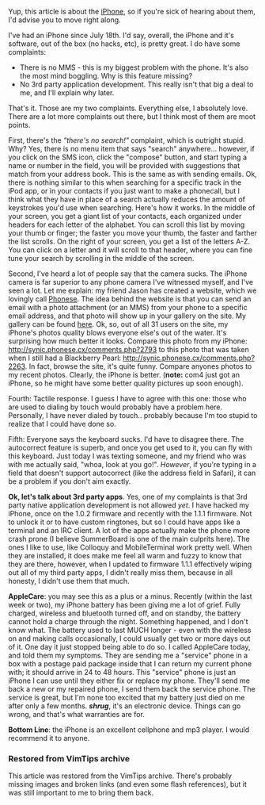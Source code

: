 <!-- :metadata:

title: iPhone
tags: Miscellaneous, Gadgets
published: 2007-11-04T01:51:48-0700
summary:

Yup, this article is about the <a href='http://apple.com/iphone'>iPhone</a>, so
if you're sick of hearing about them, I'd advise you to move right along.

-->

Yup, this article is about the <a href='http://apple.com/iphone'>iPhone</a>, so
if you're sick of hearing about them, I'd advise you to move right
along.

I've had an iPhone since July 18th.  I'd say, overall, the iPhone and it's
software, out of the box (no hacks, etc), is pretty great.  I do have some
complaints:

<ul>
<li>There is no MMS - this is my biggest problem with the phone.  It's also the
most mind boggling.  Why is this feature missing?</li>
<li>No 3rd party application development.  This really isn't that big a deal to
me, and I'll explain why later.</li>
</ul>

That's it.  Those are my two complaints.  Everything else, I absolutely love.
There are a lot more complaints out there, but I think most of them are moot
points.

First, there's the <i>"there's no search!"</i> complaint, which is outright
stupid.  Why?  Yes, there is no menu item that says "search" anywhere...
however, if you click on the SMS icon, click the "compose" button, and start
typing a name or number in the field, you will be provided with suggestions
that match from your address book.  This is the same as with sending emails.
Ok, there is nothing similar to this when searching for a specific track in the
iPod app, or in your contacts if you just want to make a phonecall, but I think
what they have in place of a search actually reduces the amount of keystrokes
you'd use when searching.  Here's how it works.  In the middle of your screen,
you get a giant list of your contacts, each organized under headers for each
letter of the alphabet.  You can scroll this list by moving your thumb or
finger; the faster you move your thumb, the faster and farther the list
scrolls.  On the right of your screen, you get a list of the letters A-Z.  You
can click on a letter and it will scroll to that header, where you can fine
tune your search by scrolling in the middle of the screen.

Second, I've heard a lot of people say that the camera sucks.  The iPhone
camera is far superior to any phone camera I've witnessed myself, and I've seen
a lot.  Let me explain: my friend Jason has created a website, which we
lovingly call <a href='http://phonese.cx'>Phonese</a>.  The idea behind the
website is that you can send an email with a photo attachment (or an MMS) from
your phone to a specific email address, and that photo will show up in your
gallery on the site.  My gallery can be found <a
href='http://synic.phonese.cx'>here</a>.  Ok, so, out of all 31 users on the
site, my iPhone's photos quality blows everyone else's out of the water.  It's
surprising how much better it looks.  Compare this photo from my iPhone:
http://synic.phonese.cx/comments.php?2793 to this photo that was taken when I
still had a Blackberry Pearl:  http://synic.phonese.cx/comments.php?2263.  In
fact, browse the site, it's quite funny.  Compare anyones photos to my recent
photos.  Clearly, the iPhone is better. (<b>note:</b> com4 just got an iPhone,
so he might have some better quality pictures up soon enough).

Fourth: Tactile response.  I guess I have to agree with this one: those who are
used to dialing by touch would probably have a problem here.  Personally, I
have never dialed by touch.. probably because I'm too stupid to realize that I
could have done so.

Fifth: Everyone says the keyboard sucks.  I'd have to disagree there.  The
autocorrect feature is superb, and once you get used to it, you can fly with
this keyboard.  Just today I was texting someone, and my friend who was with me
actually said, "whoa, look at you go!".  <i>However</i>, if you're typing in a
field that doesn't support autocorrect (like the address field in Safari), it
can be a problem if you don't aim exactly.

<b>Ok, let's talk about 3rd party apps</b>.  Yes, one of my complaints is that
3rd party native application development is not allowed <i>yet</i>.  I have
hacked my iPhone, once on the 1.0.2 firmware and recently with the 1.1.1
firmware.  Not to unlock it or to have custom ringtones, but so I could have
apps like a terminal and an IRC client.  A lot of the apps actually make the
phone more crash prone (I believe SummerBoard is one of the main culprits
here).  The ones I like to use, like Colloquy and MobileTerminal work pretty
well.  When they are installed, it does make me feel all warm and fuzzy to know
that they are there, however, when I updated to firmware 1.1.1 effectively
wiping out all of my third party apps, I didn't really miss them, because in
all honesty, I didn't use them that much.

<b>AppleCare</b>:  you may see this as a plus or a minus.  Recently (within the
last week or two), my iPhone battery has been giving me a lot of grief.  Fully
charged, wireless and bluetooth turned off, and on standby, the battery cannot
hold a charge through the night.  Something happened, and I don't know what.
The battery used to last MUCH longer - even with the wireless on and making
calls occasionally, I could usually get two or more days out of it.  One day it
just stopped being able to do so.  I called AppleCare today, and told them my
symptoms.  They are sending me a "service" phone in a box with a postage paid
package inside that I can return my current phone with; it should arrive in 24
to 48 hours.  This "service" phone is just an iPhone I can use until they
either fix or replace my phone.  They'll send me back a new or my repaired
phone, I send them back the service phone.  The service is great, but I'm none
too excited that my battery just died on me after only a few months.
<b>*shrug*</b>, it's an electronic device.  Things can go wrong, and that's
what warranties are for.

<b>Bottom Line</b>:  the iPhone is an excellent cellphone and mp3 player.  I
would recommend it to anyone.

<div class="restored-from-archive">
  <h3>Restored from VimTips archive</h3>
  <p>
  This article was restored from the VimTips archive. There's probably
  missing images and broken links (and even some flash references), but it
  was still important to me to bring them back.
  </p>
</div>
